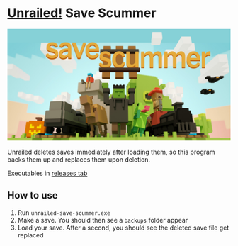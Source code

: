 # [Unrailed!](https://unrailed-game.com/) Save Scummer

![hero image](/assets/social-preview.png)

Unrailed deletes saves immediately after loading them, so this program backs
them up and replaces them upon deletion.

Executables in [releases tab](https://github.com/dudeofawesome/unrailed-save-scummer/releases)

## How to use

1. Run `unrailed-save-scummer.exe`
1. Make a save. You should then see a `backups` folder appear
1. Load your save. After a second, you should see the deleted save file get replaced
